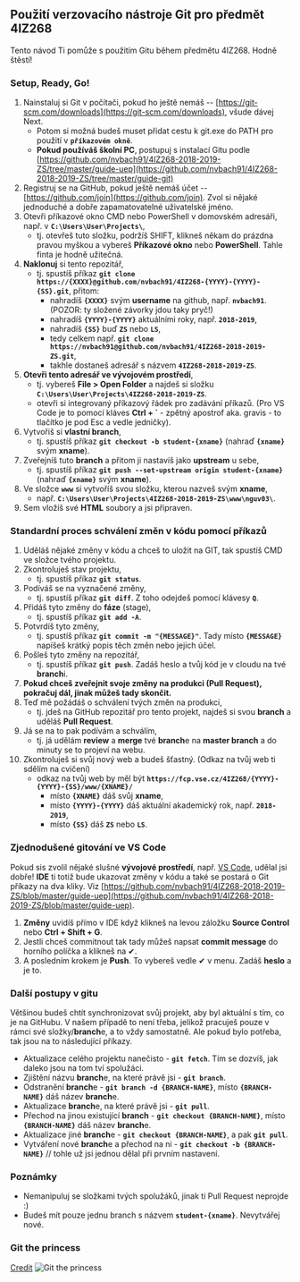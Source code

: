 ## Použití verzovacího nástroje Git pro předmět 4IZ268
Tento návod Ti pomůže s použitím Gitu během předmětu 4IZ268. Hodně štěstí!



### Setup, Ready, Go!
1. Nainstaluj si Git v počítači, pokud ho ještě nemáš -- [https://git-scm.com/downloads](https://git-scm.com/downloads), všude dávej Next.
    - Potom si možná budeš muset přidat cestu k git.exe do PATH pro použití v **`příkazovém okně`**.
    - **Pokud používáš školní PC**, postupuj s instalací Gitu podle [https://github.com/nvbach91/4IZ268-2018-2019-ZS/tree/master/guide-uep](https://github.com/nvbach91/4IZ268-2018-2019-ZS/tree/master/guide-git)
2. Registruj se na GitHub, pokud ještě nemáš účet -- [https://github.com/join](https://github.com/join). Zvol si nějaké jednoduché a dobře zapamatovatelné uživatelské jméno.
3. Otevři příkazové okno CMD nebo PowerShell v domovském adresáři, např. v **`C:\Users\User\Projects\`**, 
    - tj. otevřeš tuto složku, podržíš SHIFT, klikneš někam do prázdna pravou myškou a vybereš **Příkazové okno** nebo **PowerShell**. Tahle finta je hodně užitečná.
4. **Naklonuj** si tento repozitář, 
    - tj. spustíš příkaz **`git clone https://{XXXX}@github.com/nvbach91/4IZ268-{YYYY}-{YYYY}-{SS}.git`**, přitom: 
        - nahradíš **`{XXXX}`** svým **username** na github, např. **`nvbach91`**. (POZOR: ty složené závorky jdou taky pryč!)
        - nahradíš **`{YYYY}-{YYYY}`** aktuálními roky, např. **`2018-2019`**,
        - nahradíš **`{SS}`** buď **`ZS`** nebo **`LS`**,
        - tedy celkem např. **`git clone https://nvbach91@github.com/nvbach91/4IZ268-2018-2019-ZS.git`**,
        - takhle dostaneš adresář s názvem **`4IZ268-2018-2019-ZS`**.
5. **Otevři tento adresář ve vývojovém prostředí**, 
    - tj. vybereš **File > Open Folder** a najdeš si složku **`C:\Users\User\Projects\4IZ268-2018-2019-ZS`**.
    - otevři si integrovaný příkazový řádek pro zadávání příkazů. (Pro VS Code je to pomocí kláves **Ctrl + `** - zpětný apostrof aka. gravis - to tlačítko je pod Esc a vedle jedničky).
6. Vytvořiš si **vlastní branch**, 
    - tj. spustíš příkaz **`git checkout -b student-{xname}`** (nahraď **`{xname}`** svým **xname**).
7. Zveřejníš tuto **branch** a přitom ji nastavíš jako **upstream** u sebe, 
    - tj. spustíš příkaz **`git push --set-upstream origin student-{xname}`** (nahraď **`{xname}`** svým **xname**).
8. Ve složce **`www`** si vytvoříš svou složku, kterou nazveš svým **xname**, 
    - např. **`C:\Users\User\Projects\4IZ268-2018-2019-ZS\www\nguv03\`**.
9. Sem vložíš své **HTML** soubory a jsi připraven.



### Standardní proces schválení změn v kódu pomocí příkazů
1. Uděláš nějaké změny v kódu a chceš to uložit na GIT, tak spustíš CMD ve složce tvého projektu.
2. Zkontroluješ stav projektu,
    - tj. spustíš příkaz **`git status`**.
3. Podíváš se na vyznačené změny,
    - tj. spustíš příkaz **`git diff`**. Z toho odejdeš pomocí klávesy **`Q`**.
4. Přidáš tyto změny do **fáze** (stage),
    - tj. spustíš příkaz **`git add -A`**.
5. Potvrdíš tyto změny,
    - tj. spustíš příkaz **`git commit -m "{MESSAGE}"`**. Tady místo **`{MESSAGE}`** napíšeš krátký popis těch změn nebo jejich účel.
6. Pošleš tyto změny na repozitář,
    - tj. spustíš příkaz **`git push`**. Zadáš heslo a tvůj kód je v cloudu na tvé **branch**i.
7. **Pokud chceš zveřejnit svoje změny na produkci (Pull Request), pokračuj dál, jinak můžeš tady skončit.**
8. Teď mě požádáš o schválení tvých změn na produkci,
    - tj. jdeš na GitHub repozitář pro tento projekt, najdeš si svou **branch** a uděláš **Pull Request**.
9. Já se na to pak podívám a schválím,
    - tj. já udělám **review** a **merge** tvé **branch**e na **master branch** a do minuty se to projeví na webu.
10. Zkontroluješ si svůj nový web a budeš šťastný. (Odkaz na tvůj web ti sdělím na cvičení)
    - odkaz na tvůj web by měl být **`https://fcp.vse.cz/4IZ268/{YYYY}-{YYYY}-{SS}/www/{XNAME}/`**
        - místo **`{XNAME}`** dáš svůj **xname**,
        - místo **`{YYYY}-{YYYY}`** dáš aktuální akademický rok, např. **`2018-2019`**,
        - místo **`{SS}`** dáš **`ZS`** nebo **`LS`**.



### Zjednodušené gitování ve VS Code
Pokud sis zvolil nějaké slušné **vývojové prostředí**, např. [VS Code](https://code.visualstudio.com/download), udělal jsi dobře! **IDE** ti totiž bude ukazovat změny v kódu a také se postará o Git příkazy na dva kliky. Viz [https://github.com/nvbach91/4IZ268-2018-2019-ZS/blob/master/guide-uep](https://github.com/nvbach91/4IZ268-2018-2019-ZS/blob/master/guide-uep).
1. **Změny** uvidíš přímo v IDE když klikneš na levou záložku **Source Control** nebo **Ctrl + Shift + G**.
2. Jestli chceš commitnout tak tady můžeš napsat **commit message** do horního políčka a klikneš na ✔.
3. A posledním krokem je **Push**. To vybereš vedle ✔ v menu. Zadáš **heslo** a je to.



### Další postupy v gitu
Většinou budeš chtít synchronizovat svůj projekt, aby byl aktuální s tím, co je na GitHubu. V našem případě to není třeba, jelikož pracuješ pouze v rámci své složky/**branch**e, a to vždy samostatně. Ale pokud bylo potřeba, tak jsou na to následující příkazy.
- Aktualizace celého projektu nanečisto - **``git fetch``**. Tím se dozvíš, jak daleko jsou na tom tví spolužáci.
- Zjištění názvu **branch**e, na které právě jsi - **`git branch`**.
- Odstranění **branch**e - **`git branch -d {BRANCH-NAME}`**, místo **`{BRANCH-NAME}`** dáš název **branch**e.
- Aktualizace **branch**e, na které právě jsi - **`git pull`**.
- Přechod na jinou existující **branch** - **`git checkout {BRANCH-NAME}`**, místo **`{BRANCH-NAME}`** dáš název **branch**e.
- Aktualizace jiné **branch**e - **`git checkout {BRANCH-NAME}`**, a pak **`git pull`**.
- Vytváření nové **branch**e a přechod na ni - **`git checkout -b {BRANCH-NAME}`** // tohle už jsi jednou dělal při prvním nastavení.



### Poznámky
- Nemanipuluj se složkami tvých spolužáků, jinak ti Pull Request neprojde :)
- Budeš mít pouze jednu branch s názvem **`student-{xname}`**. Nevytvářej nové.



### Git the princess
[Credit](https://toggl.com/programming-princess/)
![Git the princess](https://assets.toggl.com/images/toggl-how-to-save-the-princess-in-8-programming-languages-0c32e93f47f3f6401913846c4c184e3e.jpg)